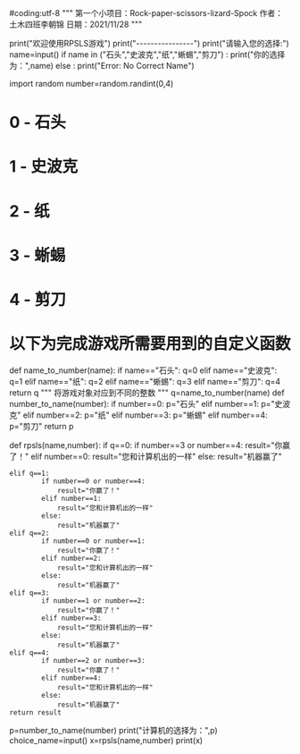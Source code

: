 #coding:utf-8
"""
第一个小项目：Rock-paper-scissors-lizard-Spock
作者：土木四班李朝锦
日期：2021/11/28
"""

print("欢迎使用RPSLS游戏")
print("----------------")
print("请输入您的选择:")
name=input()
if name in ("石头","史波克","纸","蜥蜴","剪刀") :
        print("你的选择为：",name)
else :
        print("Error: No Correct Name")

import random
number=random.randint(0,4)


# 0 - 石头
# 1 - 史波克
# 2 - 纸
# 3 - 蜥蜴
# 4 - 剪刀

# 以下为完成游戏所需要用到的自定义函数

def name_to_number(name):
    if name=="石头":
        q=0
    elif name=="史波克":
        q=1
    elif name=="纸":
        q=2
    elif name=="蜥蜴":
        q=3
    elif name=="剪刀":
        q=4
    return q
    """
    将游戏对象对应到不同的整数
    """
q=name_to_number(name)
def number_to_name(number):
    if number==0:
        p="石头"
    elif number==1:
        p="史波克"
    elif number==2:
        p="纸"
    elif number==3:
        p="蜥蜴"
    elif number==4:
        p="剪刀"
    return p

def rpsls(name,number):
    if q==0:
            if number==3 or number==4:
                result="你赢了！"
            elif number==0:
                result="您和计算机出的一样"
            else:
                result="机器赢了"
                    
    elif q==1:
            if number==0 or number==4:
                result="你赢了！"
            elif number==1:
                result="您和计算机出的一样"
            else:
                result="机器赢了"
    elif q==2:
            if number==0 or number==1:
                result="你赢了！"
            elif number==2:
                result="您和计算机出的一样"
            else:
                result="机器赢了"
    elif q==3:
            if number==1 or number==2:
                result="你赢了！"
            elif number==3:
                result="您和计算机出的一样"
            else:
                result="机器赢了"
    elif q==4:
            if number==2 or number==3:
                result="你赢了！"
            elif number==4:
                result="您和计算机出的一样"
            else:
                result="机器赢了"
    return result
p=number_to_name(number)
print("计算机的选择为：",p)
choice_name=input()
x=rpsls(name,number)
print(x)



